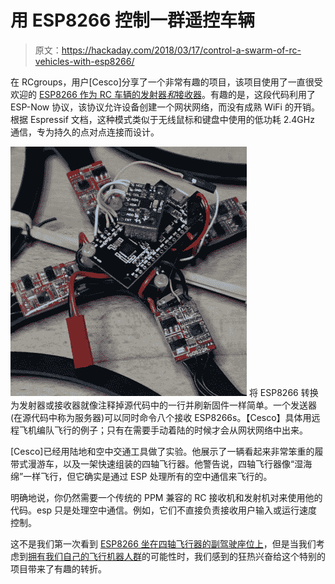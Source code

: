 # 用 ESP8266 控制一群遥控车辆

> 原文：<https://hackaday.com/2018/03/17/control-a-swarm-of-rc-vehicles-with-esp8266/>

在 RCgroups，用户[Cesco]分享了一个非常有趣的项目，该项目使用了一直很受欢迎的 [ESP8266 作为 RC 车辆的发射器*和*接收器](https://www.rcgroups.com/forums/showthread.php?3044440-Esp8266-RC-with-ESPNOW)。有趣的是，这段代码利用了 ESP-Now 协议，该协议允许设备创建一个网状网络，而没有成熟 WiFi 的开销。根据 Espressif 文档，这种模式类似于无线鼠标和键盘中使用的低功耗 2.4GHz 通信，专为持久的点对点连接而设计。

[![](img/eafea49cee21ce23d5f7e03d0aacf218.png)](https://hackaday.com/wp-content/uploads/2018/03/esprc_detail.jpg) 将 ESP8266 转换为发射器或接收器就像注释掉源代码中的一行并刷新固件一样简单。一个发送器(在源代码中称为服务器)可以同时命令八个接收 ESP8266s。【Cesco】具体用远程飞机编队飞行的例子；只有在需要手动着陆的时候才会从网状网络中出来。

[Cesco]已经用陆地和空中交通工具做了实验。他展示了一辆看起来非常笨重的履带式漫游车，以及一架快速组装的四轴飞行器。他警告说，四轴飞行器像“湿海绵”一样飞行，但它确实是通过 ESP 处理所有的空中通信来飞行的。

明确地说，你仍然需要一个传统的 PPM 兼容的 RC 接收机和发射机对来使用他的代码。esp 只是处理空中通信。例如，它们不直接负责接收用户输入或运行速度控制。

这不是我们第一次看到 [ESP8266 坐在四轴飞行器的副驾驶座位上](https://hackaday.com/2017/12/23/control-a-quadcopter-over-websockets/)，但是当我们考虑到[拥有我们自己的飞行机器人群](https://hackaday.com/2013/03/30/treasure-trove-of-swarm-robotics-research/)的可能性时，我们感到的狂热兴奋给这个特别的项目带来了有趣的转折。